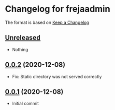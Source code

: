
# Changelog for frejaadmin

The format is based on [Keep a Changelog][keep-a-changelog]
<!-- and this project adheres to [Semantic Versioning][semantic-versioning]. -->

## [Unreleased]
- Nothing

## [0.0.2] (2020-12-08)
- Fix: Static directory was not served correctly

## [0.0.1] (2020-12-08)
- Initial commit

[keep-a-changelog]: http://keepachangelog.com/en/1.0.0/
[Unreleased]: https://github.com/DSorlov/frejaadmin/compare/master...dev
[0.0.2]: https://github.com/DSorlov/frejaadmin/releases/tag/v0.0.2
[0.0.1]: https://github.com/DSorlov/frejaadmin/releases/tag/v0.0.1